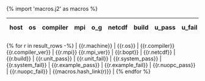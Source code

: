 {% import 'macros.j2' as macros %}

| host     | os       | compiler                              | mpi                      | o_g        | netcdf        | build       | u_pass          | u_fail          | s_pass            | s_fail            | e_pass             | e_fail             | nuopc_pass       | nuopc_fail       | artifacts link          |
|----------|----------|---------------------------------------|--------------------------|------------|---------------|-------------|-----------------|-----------------|-------------------|-------------------|--------------------|--------------------|------------------|------------------|-------------------------|
{% for r in result_rows -%}
| {{r.machine}} | {{r.os}} | {{r.compiler}} {{r.compiler_ver}} | {{r.mpi}} {{r.mpi_ver}}  | {{r.bopt}} | {{r.netcdf}}  | {{r.build}} | {{r.unit_pass}} | {{r.unit_fail}} | {{r.system_pass}} | {{r.system_fail}} | {{r.example_pass}} | {{r.example_fail}} | {{r.nuopc_pass}} | {{r.nuopc_fail}} | {{macros.hash_link(r)}} | 
{% endfor %}
